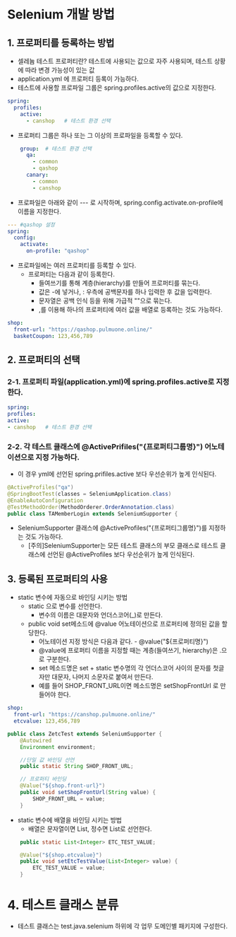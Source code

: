 # Selenium 개발 방법

## 1. 프로퍼티를 등록하는 방법
+ 셀레늄 테스트 프로퍼티란? 테스트에 사용되는 값으로 자주 사용되며, 테스트 상황에 따라 변경 가능성이 있는 값
+ application.yml 에  프로퍼티 등록이 가능하다.
+ 테스트에 사용할 프로파일 그룹은 spring.profiles.active의 값으로 지정한다.
```yaml
spring:
  profiles:
    active:
      - canshop   # 테스트 환경 선택
```
+ 프로퍼티 그룹은 하나 또는 그 이상의 프로파일을 등록할 수 있다.
```yaml
    group:  # 테스트 환경 선택
      qa:
        - common
        - qashop
      canary:
        - common
        - canshop
```    
    
+ 프로파일은 아래와 같이 --- 로 시작하며, spring.config.activate.on-profile에 이름을 지정한다.
```yaml
--- #qashop 설정
spring:
  config:
    activate:
      on-profile: "qashop"
```
+ 프로파일에는 여러 프로퍼티를 등록할 수 있다. 
    - 프로퍼티는 다음과 같이 등록한다.
        * 들여쓰기를 통해 계층(hierarchy)를 만들어 프로퍼티를 묶는다.
        * 값은 -에 넣거나, : 우측에 공백문자를 하나 입력한 후 값을 입력한다.
        * 문자열은 공백 인식 등을 위해 가급적 ""으로 묶는다. 
        * ,를 이용해 하나의 프로퍼티에 여러 값을 배열로 등록하는 것도 가능하다.
```yaml
shop:
  front-url: "https://qashop.pulmuone.online/"
  basketCoupon: 123,456,789
```

## 2. 프로퍼티의 선택
### 2-1. 프로퍼티 파일(application.yml)에 spring.profiles.active로 지정한다.    
```yaml
spring:
profiles:
active:
- canshop   # 테스트 환경 선택
``` 

### 2-2. 각 테스트 클래스에 @ActivePrifiles("{프로퍼티그룹명}") 어노테이션으로 지정 가능하다.
+ 이 경우 yml에 선언된 spring.prifiles.active 보다 우선순위가 높게 인식된다.
```java
@ActiveProfiles("qa")
@SpringBootTest(classes = SeleniumApplication.class)
@EnableAutoConfiguration
@TestMethodOrder(MethodOrderer.OrderAnnotation.class)
public class TAMemberLogin extends SeleniumSupporter {
```
+ SeleniumSupporter 클래스에 @ActiveProfiles("{프로퍼티그룹명}")를 지정하는 것도 가능하다.
    - [주의]SeleniumSupporter는 모든 테스트 클래스의 부모 클래스로 테스트 클래스에 선언된 @ActiveProfiles 보다 우선순위가 높게 인식된다.

## 3. 등록된 프로퍼티의 사용
+ static 변수에 자동으로 바인딩 시키는 방법
    - static 으로 변수를 선언한다.
        * 변수의 이름은 대문자와 언더스코어(_)로 만든다.
    - public void set메소드에 @value 어노테이션으로 프로퍼티에 정의된 값을 할당한다.
        * 어노테이션 지정 방식은 다음과 같다. - @value("${프로퍼티명}")
        * @value에 프로퍼티 이름을 지정할 때는 계층(들여쓰기, hierarchy)은 .으로 구분한다.
        * set 메소드명은 set + static 변수명의 각 언더스코어 사이의 문자를 첫글자만 대문자, 나머지 소문자로 붙여서 만든다.
        * 예를 들어 SHOP_FRONT_URL이면 메소드명은 setShopFrontUrl 로 만들어야 한다.
```yaml
shop:
  front-url: "https://canshop.pulmuone.online/"
  etcvalue: 123,456,789
```
```java
public class ZetcTest extends SeleniumSupporter {
    @Autowired
    Environment environment;

    //단일 값 바인딩 선언
    public static String SHOP_FRONT_URL;

    // 프로퍼티 바인딩
    @Value("${shop.front-url}")
    public void setShopFrontUrl(String value) {
        SHOP_FRONT_URL = value;
    }
```

* static 변수에 배열을 바인딩 시키는 방법
    - 배열은 문자열이면 List<String>, 정수면 List<Integer>로 선언한다.
```java
    public static List<Integer> ETC_TEST_VALUE;

    @Value("${shop.etcvalue}")
    public void setEtcTestValue(List<Integer> value) {
        ETC_TEST_VALUE = value;
    }
```


# 4. 테스트 클래스 분류
* 테스트 클래스는 test.java.selenium 하위에 각 업무 도메인별 패키지에 구성한다.

